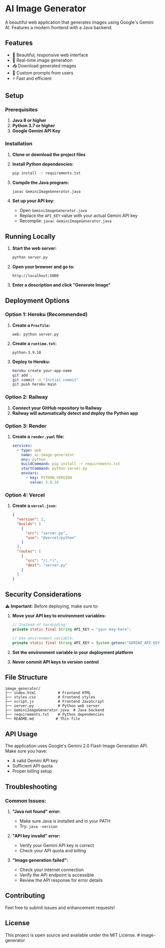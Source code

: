 # AI Image Generator

A beautiful web application that generates images using Google's Gemini AI. Features a modern frontend with a Java backend.

## Features

- 🎨 Beautiful, responsive web interface
- 🚀 Real-time image generation
- 📥 Download generated images
- 🎯 Custom prompts from users
- ⚡ Fast and efficient

## Setup

### Prerequisites

1. **Java 8 or higher**
2. **Python 3.7 or higher**
3. **Google Gemini API Key**

### Installation

1. **Clone or download the project files**

2. **Install Python dependencies:**
   ```bash
   pip install -r requirements.txt
   ```

3. **Compile the Java program:**
   ```bash
   javac GeminiImageGenerator.java
   ```

4. **Set up your API key:**
   - Open `GeminiImageGenerator.java`
   - Replace the `API_KEY` value with your actual Gemini API key
   - Recompile: `javac GeminiImageGenerator.java`

## Running Locally

1. **Start the web server:**
   ```bash
   python server.py
   ```

2. **Open your browser and go to:**
   ```
   http://localhost:5000
   ```

3. **Enter a description and click "Generate Image"**

## Deployment Options

### Option 1: Heroku (Recommended)

1. **Create a `Procfile`:**
   ```
   web: python server.py
   ```

2. **Create a `runtime.txt`:**
   ```
   python-3.9.18
   ```

3. **Deploy to Heroku:**
   ```bash
   heroku create your-app-name
   git add .
   git commit -m "Initial commit"
   git push heroku main
   ```

### Option 2: Railway

1. **Connect your GitHub repository to Railway**
2. **Railway will automatically detect and deploy the Python app**

### Option 3: Render

1. **Create a `render.yaml` file:**
   ```yaml
   services:
     - type: web
       name: ai-image-generator
       env: python
       buildCommand: pip install -r requirements.txt
       startCommand: python server.py
       envVars:
         - key: PYTHON_VERSION
           value: 3.9.18
   ```

### Option 4: Vercel

1. **Create a `vercel.json`:**
   ```json
   {
     "version": 2,
     "builds": [
       {
         "src": "server.py",
         "use": "@vercel/python"
       }
     ],
     "routes": [
       {
         "src": "/(.*)",
         "dest": "server.py"
       }
     ]
   }
   ```

## Security Considerations

⚠️ **Important:** Before deploying, make sure to:

1. **Move your API key to environment variables:**
   ```java
   // Instead of hardcoding:
   private static final String API_KEY = "your-key-here";
   
   // Use environment variable:
   private static final String API_KEY = System.getenv("GEMINI_API_KEY");
   ```

2. **Set the environment variable in your deployment platform**

3. **Never commit API keys to version control**

## File Structure

```
image_generator/
├── index.html          # Frontend HTML
├── styles.css          # Frontend styles
├── script.js           # Frontend JavaScript
├── server.py           # Python web server
├── GeminiImageGenerator.java  # Java backend
├── requirements.txt    # Python dependencies
└── README.md          # This file
```

## API Usage

The application uses Google's Gemini 2.0 Flash Image Generation API. Make sure you have:
- A valid Gemini API key
- Sufficient API quota
- Proper billing setup

## Troubleshooting

### Common Issues:

1. **"Java not found" error:**
   - Make sure Java is installed and in your PATH
   - Try: `java -version`

2. **"API key invalid" error:**
   - Verify your Gemini API key is correct
   - Check your API quota and billing

3. **"Image generation failed":**
   - Check your internet connection
   - Verify the API endpoint is accessible
   - Review the API response for error details

## Contributing

Feel free to submit issues and enhancement requests!

## License

This project is open source and available under the MIT License. # image-generator
